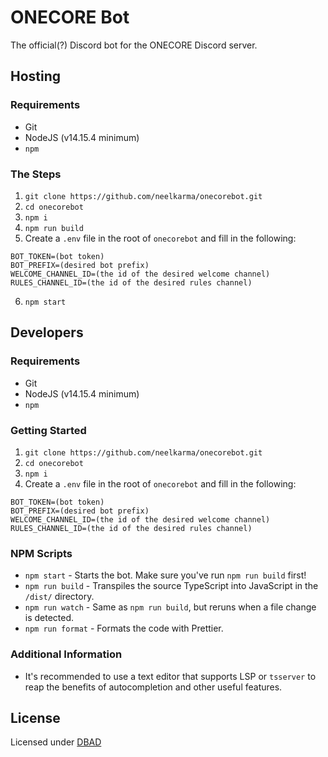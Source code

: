 # ONECORE Bot
The official(?) Discord bot for the ONECORE Discord server.

## Hosting
### Requirements
- Git
- NodeJS (v14.15.4 minimum)
- `npm`
### The Steps
1. `git clone https://github.com/neelkarma/onecorebot.git`
2. `cd onecorebot`
3. `npm i`
4. `npm run build`
5. Create a `.env` file in the root of `onecorebot` and fill in the following:
```
BOT_TOKEN=(bot token)
BOT_PREFIX=(desired bot prefix)
WELCOME_CHANNEL_ID=(the id of the desired welcome channel)
RULES_CHANNEL_ID=(the id of the desired rules channel)
```
6. `npm start`

## Developers
### Requirements
- Git
- NodeJS (v14.15.4 minimum)
- `npm`
### Getting Started
1. `git clone https://github.com/neelkarma/onecorebot.git`
2. `cd onecorebot`
3. `npm i`
4. Create a `.env` file in the root of `onecorebot` and fill in the following:
```
BOT_TOKEN=(bot token)
BOT_PREFIX=(desired bot prefix)
WELCOME_CHANNEL_ID=(the id of the desired welcome channel)
RULES_CHANNEL_ID=(the id of the desired rules channel)
```
### NPM Scripts
- `npm start` - Starts the bot. Make sure you've run `npm run build` first!
- `npm run build` - Transpiles the source TypeScript into JavaScript in the `/dist/` directory.
- `npm run watch` - Same as `npm run build`, but reruns when a file change is detected.
- `npm run format` - Formats the code with Prettier.
### Additional Information
- It's recommended to use a text editor that supports LSP or `tsserver` to reap the benefits of autocompletion and other useful features.
## License
Licensed under [DBAD](./LICENSE)

